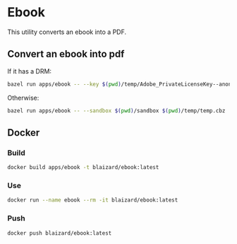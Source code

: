 # Ebook

This utility converts an ebook into a PDF.

## Convert an ebook into pdf

If it has a DRM:

```bash
bazel run apps/ebook -- --key $(pwd)/temp/Adobe_PrivateLicenseKey--anonymous.der $(pwd)/temp.epub
```

Otherwise:

```bash
bazel run apps/ebook -- --sandbox $(pwd)/sandbox $(pwd)/temp/temp.cbz
```

## Docker

### Build

```bash
docker build apps/ebook -t blaizard/ebook:latest
```

### Use

```bash
docker run --name ebook --rm -it blaizard/ebook:latest
```

### Push

```bash
docker push blaizard/ebook:latest
```
